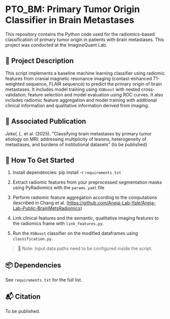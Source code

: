 
# PTO_BM: Primary Tumor Origin Classifier in Brain Metastases

This repository contains the Python code used for the radiomics-based classification of primary tumor origin in patients with brain metastases. This project was conducted at the ImagineQuant Lab.

## 🧠 Project Description

This script implements a baseline machine learning classifier using radiomic features from cranial magnetic resonance imaging (contast-enhanced T1-weighted sequence, FLAIR sequence) to predict the primary origin of brain metastases. It includes model training using `XGBoost` with nested cross-validation, feature selection and model evaluation using ROC curves. It also includes radiomic feature aggregation and model training with additional clinical information and qualitative information derived from imaging.  

## 📄 Associated Publication

_Jekel, L._ et al. (2025). "Classifying brain metastases by primary tumor etiology on MRI: addressing multiplicity of lesions, heterogeneity of metastases, and burdens of institutional datasets" (to be published)

## 🚀 How To Get Started


1. Install dependencies:
pip install -r `requirements.txt`

2. Extract radiomic features from your preprocessed segmentation masks using PyRadiomics with the `params.yaml` file

3. Perform radiomic feature aggregation according to the computations described in Chang et al. (https://github.com/Aneja-Lab-Yale/Aneja-Lab-Public-BrainMetsRadiomics)

4. Link clinical features and the semantic, qualitative imaging features to the radiomics frame with `link_features.py`.

5. Run the `XGBoost` classifier on the modified dataframes using `classification.py`.

> 📌 Note: Input data paths need to be configured inside the script.

## 📦 Dependencies

See `requirements.txt` for the full list.

## 📬 Citation

To be published. 



